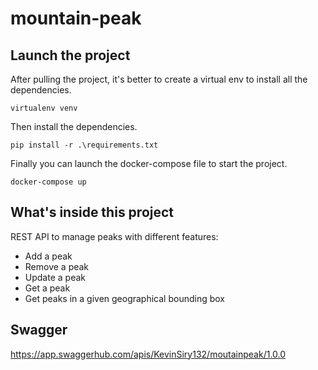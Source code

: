 # mountain-peak

## Launch the project
After pulling the project, it's better to create a virtual env to install all the dependencies.

```
virtualenv venv
```

Then install the dependencies.

```
pip install -r .\requirements.txt
```

Finally you can launch the docker-compose file to start the project.

```
docker-compose up
```

## What's inside this project
REST API to manage peaks with different features:

* Add a peak
* Remove a peak
* Update a peak
* Get a peak
* Get peaks in a given geographical bounding box

## Swagger
https://app.swaggerhub.com/apis/KevinSiry132/moutainpeak/1.0.0